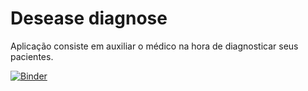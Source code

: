 # Desease diagnose

Aplicação consiste em auxiliar o médico na hora de diagnosticar seus
pacientes.

[![Binder](https://mybinder.org/badge.svg)](https://mybinder.org/v2/gh/jpsoubihe/desease-diagnose/master)

